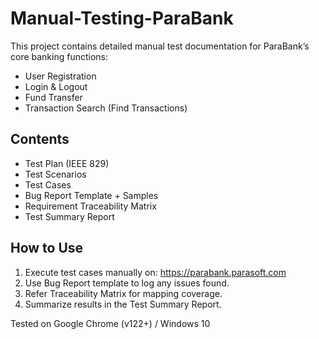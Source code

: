# Manual-Testing-ParaBank

This project contains detailed manual test documentation for ParaBank’s core banking functions:

- User Registration
- Login & Logout
- Fund Transfer
- Transaction Search (Find Transactions)

## Contents

- Test Plan (IEEE 829)
- Test Scenarios
- Test Cases
- Bug Report Template + Samples
- Requirement Traceability Matrix
- Test Summary Report

## How to Use

1. Execute test cases manually on: https://parabank.parasoft.com
2. Use Bug Report template to log any issues found.
3. Refer Traceability Matrix for mapping coverage.
4. Summarize results in the Test Summary Report.

Tested on Google Chrome (v122+) / Windows 10
